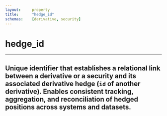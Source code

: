 ```yaml
---
layout:     property
title:      "hedge_id"
schemas:    [derivative, security]
---
```


# hedge_id

---

Unique identifier that establishes a relational link between a derivative or a security and its associated derivative hedge (`id` of another derivative). Enables consistent tracking, aggregation, and reconciliation of hedged positions across systems and datasets.
--- 
